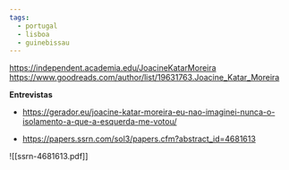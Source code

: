 ```yaml
---
tags:
  - portugal
  - lisboa
  - guinebissau
---
```


https://independent.academia.edu/JoacineKatarMoreira
https://www.goodreads.com/author/list/19631763.Joacine_Katar_Moreira



**Entrevistas**

- https://gerador.eu/joacine-katar-moreira-eu-nao-imaginei-nunca-o-isolamento-a-que-a-esquerda-me-votou/

- https://papers.ssrn.com/sol3/papers.cfm?abstract_id=4681613

![[ssrn-4681613.pdf]]
